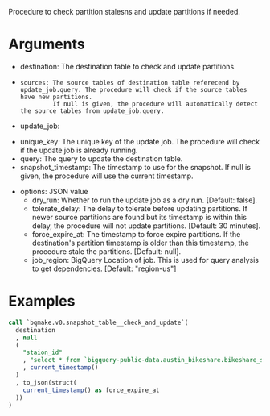 Procedure to check partition stalesns and update partitions if needed.

Arguments
====

- destination: The destination table to check and update partitions.
-     sources: The source tables of destination table referecend by update_job.query. The procedure will check if the source tables have new partitions.
               If null is given, the procedure will automatically detect the source tables from update_job.query.
-  update_job:
  * unique_key: The unique key of the update job. The procedure will check if the update job is already running.
  * query: The query to update the destination table.
  * snapshot_timestamp: The timestamp to use for the snapshot. If null is given, the procedure will use the current timestamp.
- options: JSON value
  * dry_run: Whether to run the update job as a dry run. [Default: false].
  * tolerate_delay: The delay to tolerate before updating partitions. If newer source partitions are found but its timestamp is within this delay, the procedure will not update partitions. [Default: 30 minutes].
  * force_expire_at: The timestamp to force expire partitions. If the destination's partition timestamp is older than this timestamp, the procedure stale the partitions. [Default: null].
  * job_region: BigQuery Location of job. This is used for query analysis to get dependencies. [Default: "region-us"]

Examples
===

```sql
call `bqmake.v0.snapshot_table__check_and_update`(
  destination
  , null
  (
    "staion_id"
    , "select * from `bigquery-public-data.austin_bikeshare.bikeshare_stations` limit 0"
    , current_timestamp()
  )
  , to_json(struct(
    current_timestamp() as force_expire_at
  ))
)
```
